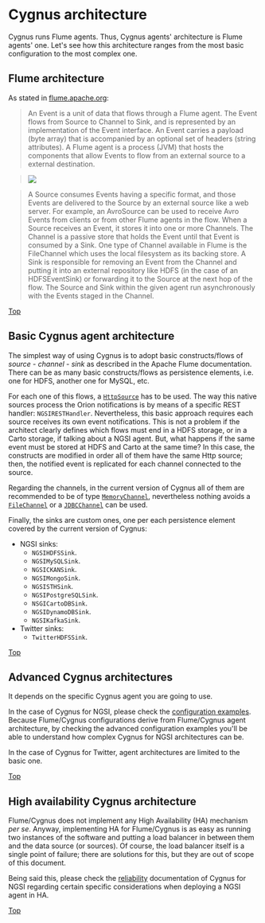 # <a name="top"></a>Cygnus architecture
Cygnus runs Flume agents. Thus, Cygnus agents' architecture is Flume agents' one. Let's see how this architecture ranges from the most basic configuration to the most complex one.

## Flume architecture
As stated in [flume.apache.org](http://flume.apache.org/FlumeDeveloperGuide.html):

>An Event is a unit of data that flows through a Flume agent. The Event flows from Source to Channel to Sink, and is represented by an implementation of the Event interface. An Event carries a payload (byte array) that is accompanied by an optional set of headers (string attributes). A Flume agent is a process (JVM) that hosts the components that allow Events to flow from an external source to a external destination.

>![](http://flume.apache.org/_images/DevGuide_image00.png)

>A Source consumes Events having a specific format, and those Events are delivered to the Source by an external source like a web server. For example, an AvroSource can be used to receive Avro Events from clients or from other Flume agents in the flow. When a Source receives an Event, it stores it into one or more Channels. The Channel is a passive store that holds the Event until that Event is consumed by a Sink. One type of Channel available in Flume is the FileChannel which uses the local filesystem as its backing store. A Sink is responsible for removing an Event from the Channel and putting it into an external repository like HDFS (in the case of an HDFSEventSink) or forwarding it to the Source at the next hop of the flow. The Source and Sink within the given agent run asynchronously with the Events staged in the Channel.

[Top](#top)

## Basic Cygnus agent architecture
The simplest way of using Cygnus is to adopt basic constructs/flows of <i>source - channel - sink</i> as described in the Apache Flume documentation. There can be as many basic constructs/flows as persistence elements, i.e. one for HDFS, another one for MySQL, etc.

For each one of this flows, a [`HttpSource`](http://flume.apache.org/FlumeUserGuide.html#http-source) has to be used. The way this native sources process the Orion notifications is by means of a specific REST handler: `NGSIRESTHandler`. Nevertheless, this basic approach requires each source receives its own event notifications. This is not a problem if the architect clearly defines which flows must end in a HDFS storage, or in a Carto storage, if talking about a NGSI agent. But, what happens if the same event must be stored at HDFS and Carto at the same time? In this case, the constructs are modified in order all of them have the same Http source; then, the notified event is replicated for each channel connected to the source.

Regarding the channels, in the current version of Cygnus all of them are recommended to be of type [`MemoryChannel`](http://flume.apache.org/FlumeUserGuide.html#memory-channel), nevertheless nothing avoids a [`FileChannel`](http://flume.apache.org/FlumeUserGuide.html#file-channel) or a [`JDBCChannel`](http://flume.apache.org/FlumeUserGuide.html#jdbc-channel) can be used.

Finally, the sinks are custom ones, one per each persistence element covered by the current version of Cygnus:

* NGSI sinks:
    * `NGSIHDFSSink`.
    * `NGSIMySQLSink`.
    * `NGSICKANSink`.
    * `NGSIMongoSink`.
    * `NGSISTHSink`.
    * `NGSIPostgreSQLSink`.
    * `NSGICartoDBSink`.
    * `NGSIDynamoDBSink`.
    * `NGSIKafkaSink`.
* Twitter sinks:
    * `TwitterHDFSSink`.

[Top](#top)

## Advanced Cygnus architectures
It depends on the specific Cygnus agent you are going to use.

In the case of Cygnus for NGSI, please check the [configuration examples](cygnus-ngsi/installation_and_administration_guide/configuration_examples.md). Because Flume/Cygnus configurations derive from Flume/Cygnus agent architecture, by checking the advanced configuration examples you'll be able to understand how complex Cygnus for NGSI architectures can be.

In the case of Cygnus for Twitter, agent architectures are limited to the basic one.

[Top](#top)

## High availability Cygnus architecture
Flume/Cygnus does not implement any High Availability (HA) mechanism *per se*. Anyway, implementing HA for Flume/Cygnus is as easy as running two instances of the software and putting a load balancer in between them and the data source (or sources). Of course, the load balancer itself is a single point of failure; there are solutions for this, but they are out of scope of this document.

Being said this, please check the [reliability](cygnus-ngsi/installation_and_administration_guide/reliability.md) documentation of Cygnus for NGSI regarding certain specific considerations when deploying a NGSI agent in HA.

[Top](#top)
